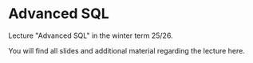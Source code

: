 # Advanced SQL
Lecture "Advanced SQL" in the winter term 25/26.

You will find all slides and additional material regarding the lecture here.
